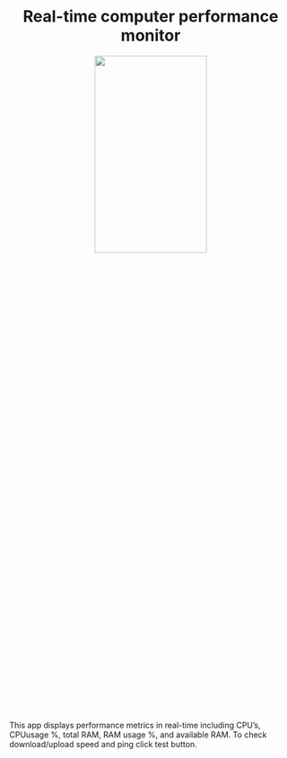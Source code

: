<h1 align="center"> Real-time computer performance monitor </h1>

<p align="center" width="30%">
    <img height="30%" src="https://github.com/nssensalo/cpuApp/blob/main/images/Screenshot(349).png" width="200" height="300" />
</p>
This app displays performance metrics in real-time including CPU’s, CPUusage %, total RAM, RAM usage %, and available RAM. To check download/upload speed and ping click test button.

